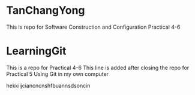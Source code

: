 # TanChangYong
This is repo for Software Construction and Configuration Practical 4-6

# LearningGit
This is a repo for Practical 4-6
This line is added after closing the repo for Practical 5
Using Git in my own computer

hekkiijciancncnshfbuannsdsoncin
